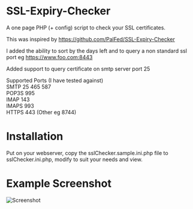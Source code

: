 # SSL-Expiry-Checker
A one page PHP (+ config) script to check your SSL certificates.

This was inspired by https://github.com/PalFed/SSL-Expiry-Checker

I added the ability to sort by the days left and to query a non standard ssl port eg https://www.foo.com:8443

Added support to query certificate on smtp server port 25

Supported Ports (I have tested against)<br>
SMTP 25 465 587<br>
POP3S 995<br>
IMAP  143<br>
IMAPS 993<br>
HTTPS 443 (Other eg 8744)<br>


# Installation
Put on your webserver, copy the sslChecker.sample.ini.php file to sslChecker.ini.php, modify to suit your needs and view.

# Example Screenshot
![Screenshot](https://raw.githubusercontent.com/TheRickster365/SSL-Expiry-Checker/master/SSL-Expiry-Checker-Screenshot.JPG)
